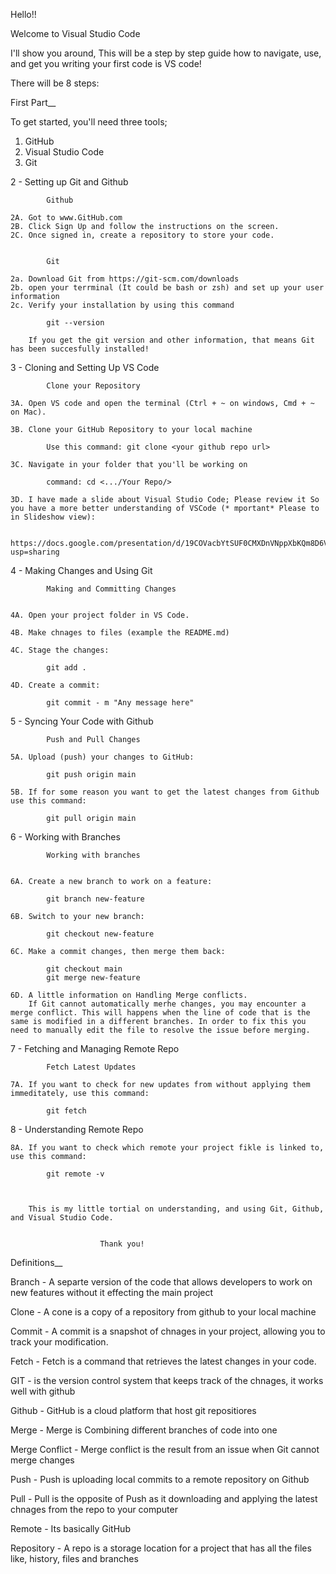 Hello!!

Welcome to Visual Studio Code


I'll show you around, This will be a step by step guide how to navigate, use, and get you writing your first code is VS code!

There will be 8 steps:


First Part__

To get started, you'll need three tools;

1. GitHub
2. Visual Studio Code
3. Git




2 - Setting up Git and Github

            Github

    2A. Got to www.GitHub.com
    2B. Click Sign Up and follow the instructions on the screen.
    2C. Once signed in, create a repository to store your code.
    

            Git

    2a. Download Git from https://git-scm.com/downloads
    2b. open your terrminal (It could be bash or zsh) and set up your user information
    2c. Verify your installation by using this command

            git --version

        If you get the git version and other information, that means Git has been succesfully installed!

3 - Cloning and Setting Up VS Code

            Clone your Repository 

    3A. Open VS code and open the terminal (Ctrl + ~ on windows, Cmd + ~ on Mac).

    3B. Clone your GitHub Repository to your local machine

            Use this command: git clone <your github repo url>

    3C. Navigate in your folder that you'll be working on 

            command: cd <.../Your Repo/>

    3D. I have made a slide about Visual Studio Code; Please review it So you have a more better understanding of VSCode (* mportant* Please to in Slideshow view): 

             https://docs.google.com/presentation/d/19COVacbYtSUF0CMXDnVNppXbKQm8D6VVsJJaBJGSFek/edit?usp=sharing 



4 - Making Changes and Using Git

            Making and Committing Changes

        
    4A. Open your project folder in VS Code.

    4B. Make chnages to files (example the README.md)

    4C. Stage the changes: 

            git add .

    4D. Create a commit:

            git commit - m "Any message here"

5 - Syncing Your Code with Github

            Push and Pull Changes

    5A. Upload (push) your changes to GitHub:

            git push origin main

    5B. If for some reason you want to get the latest changes from Github use this command:

            git pull origin main

6 - Working with Branches 

            Working with branches

    
    6A. Create a new branch to work on a feature:

            git branch new-feature

    6B. Switch to your new branch:

            git checkout new-feature

    6C. Make a commit changes, then merge them back:

            git checkout main
            git merge new-feature

    6D. A little information on Handling Merge conflicts.
        If Git cannot automatically merhe changes, you may encounter a merge conflict. This will happens when the line of code that is the same is modified in a different branches. In order to fix this you need to manually edit the file to resolve the issue before merging.

7 - Fetching and Managing Remote Repo

            Fetch Latest Updates

    7A. If you want to check for new updates from without applying them immeditately, use this command:

            git fetch

8 - Understanding Remote Repo

    8A. If you want to check which remote your project fikle is linked to, use this command:

            git remote -v

        

        This is my little tortial on understanding, and using Git, Github, and Visual Studio Code. 


                        Thank you!





Definitions__

Branch - A separte version of the code that allows developers to work on new features without it effecting the main project

Clone - A cone is a copy of a repository from github to your local machine

Commit - A commit is a snapshot of chnages in your project, allowing you to track your modification.

Fetch - Fetch is a command that retrieves the latest changes in your code. 

GIT - is the version control system that keeps track of the chnages, it works well with github 

Github - GitHub is a cloud platform that host git repositiores 

Merge - Merge is Combining different branches of code into one

Merge Conflict - Merge conflict is the result from an issue when Git cannot merge changes 

Push - Push is uploading local commits to a remote repository on Github

Pull - Pull is the opposite of Push as it downloading and applying the latest chnages from the repo to your computer

Remote - Its basically GitHub

Repository - A repo is a storage location for a project that has all the files like, history, files and branches
